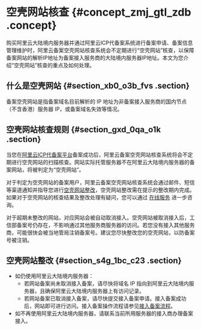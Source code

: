 # 空壳网站核查 {#concept_zmj_gtl_zdb .concept}

购买阿里云大陆境内服务器并通过阿里云ICP代备案系统进行备案申请、备案信息管理维护时，阿里云备案空壳网站核查系统会不定期进行“空壳网站”核查，以保障备案网站的解析IP地址为备案接入服务商的大陆境内服务器IP地址。本文为您介绍“空壳网站”核查的重点及如何处理。

## 什么是空壳网站 {#section_xb0_o3b_fvs .section}

备案空壳网站是指备案域名目前解析的 IP 地址为非备案接入服务商的国内节点（不含香港）服务器 IP，或备案域名失效等情况。

## 空壳网站核查规则 {#section_gxd_0qa_o1k .section}

当您在[阿里云ICP代备案平台](https://beian.aliyun.com/order/index.htm)备案成功后，阿里云备案空壳网站核查系统将会不定期进行空壳网站的扫描核查。网站实际托管服务器不在阿里云大陆境内服务器的备案网站，将被判定为“空壳网站”。

对于判定为空壳网站的备案用户，阿里云备案空壳网站核查系统会通过邮件、短信等渠道通知并指导您进行[空壳网站整改](#section_s4g_1bc_c23)，空壳网站整改需在提示的整改期内完成。如果对于空壳网站的核查结果及整改处理有疑问，您可以通过 [在线服务](https://ia.aliyun.com/home/oneQuestion/696001) 进一步咨询。

对于超期未整改的网站，对应网站会被自动取消接入。空壳网站被取消接入后，工信部备案号仍存在，不影响通过其他服务商服务器的访问。若您没有接入其他服务商，可能很快会被当地管局注销备案号。建议您尽快整改您的空壳网站，以防备案号被注销。

## 空壳网站整改 {#section_s4g_1bc_c23 .section}

-   如仍使用阿里云大陆境内服务器：
    -   若网站备案尚未取消接入备案，请尽快将域名 IP 指向到阿里云大陆境内服务器，且确保阿里云大陆境内服务器上有访问记录。
    -   若网站备案已取消接入备案，请尽快提交接入备案申请。接入备案成功后，网站即可进行访问。接入备案操作流程请参见[接入备案流程](../cn.zh-CN/ICP备案流程（PC端）/验证备案类型/接入备案.md#)。
-   如不再使用阿里云大陆境内服务器，请联系当前所用服务器的接入商办理备案接入。

